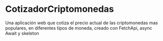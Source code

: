 # CotizadorCriptomonedas
Una aplicación web que cotiza el precio actual de las criptomonedas mas populares, en diferentes tipos de moneda, creado con FetchApi, async Await y  skeleton
